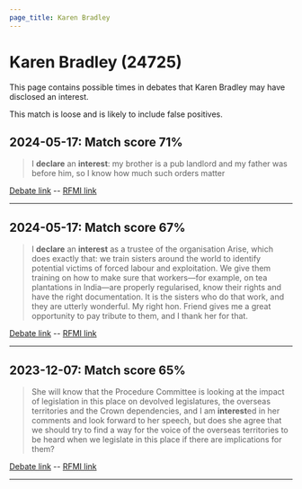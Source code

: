 ```yaml
---
page_title: Karen Bradley
---
```


# Karen Bradley  (24725)

This page contains possible times in debates that Karen Bradley may have disclosed an interest.

This match is loose and is likely to include false positives. 



## 2024-05-17: Match score 71%

>I **declare** an **interest**: my brother is a pub landlord and my father was before him, so I know how much such orders matter

[Debate link](https://www.theyworkforyou.com/debates/?id=2024-05-17a.535.0)  --  [RFMI link](https://www.theyworkforyou.com/mp/24725/register)


---



## 2024-05-17: Match score 67%

>I **declare** an **interest** as a trustee of the organisation Arise, which does exactly that: we train sisters around the world to identify potential victims of forced labour and exploitation. We give them  training on how to make sure that workers—for example, on tea plantations in India—are properly regularised, know their rights and have the right documentation. It is the sisters who do that work, and they are utterly wonderful. My right hon. Friend gives me a great opportunity to pay tribute to them, and I thank her for that.

[Debate link](https://www.theyworkforyou.com/debates/?id=2024-05-17a.562.3)  --  [RFMI link](https://www.theyworkforyou.com/mp/24725/register)


---



## 2023-12-07: Match score 65%

>She will know that the Procedure Committee is looking at the impact of legislation in this place on devolved legislatures, the overseas territories and the Crown dependencies, and I am **interest**ed in her comments and look forward to her speech, but does she agree that we should try to find a way for the voice of the overseas territories to be heard when we legislate in this place if there are implications for them?

[Debate link](https://www.theyworkforyou.com/debates/?id=2023-12-07b.566.6)  --  [RFMI link](https://www.theyworkforyou.com/mp/24725/register)


---

